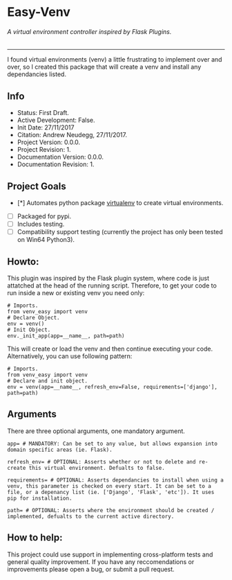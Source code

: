 # Easy-Venv
###### A virtual environment controller inspired by Flask Plugins.
---

I found virtual environments (venv) a little frustrating to implement over and over, so I created this package that will create a venv and install any dependancies listed.


## Info

* Status: First Draft.
* Active Development: False.
* Init Date: 27/11/2017
* Citation: Andrew Neudegg, 27/11/2017.
* Project Version: 0.0.0.
* Project Revision: 1.
* Documentation Version: 0.0.0.
* Documentation Revision: 1.

## Project Goals

- [*] Automates python package [virtualenv](https://pypi.python.org/pypi/virtualenv) to create virtual environments.
- [ ] Packaged for pypi.
- [ ] Includes testing.
- [ ] Compatibility support testing (currently the project has only been tested on Win64 Python3).

## Howto:

This plugin was inspired by the Flask plugin system, where code is just attatched at the head of the running script. Therefore, to get your code to run inside a new or existing venv you need only:
```
# Imports.
from venv_easy import venv
# Declare Object.
env = venv()
# Init Object.
env._init_app(app=__name__, path=path)
```
This will create or load the venv and then continue executing your code. Alternatively, you can use following pattern:

```
# Imports.
from venv_easy import venv
# Declare and init object.
env = venv(app=__name__, refresh_env=False, requirements=['django'], path=path)
```

## Arguments
There are three optional arguments, one mandatory argument. 
```
app= # MANDATORY: Can be set to any value, but allows expansion into domain specific areas (ie. Flask).

refresh_env= # OPTIONAL: Asserts whether or not to delete and re-create this virtual environment. Defualts to false.

requirements= # OPTIONAL: Asserts dependancies to install when using a venv, this parameter is checked on every start. It can be set to a file, or a depenancy list (ie. ['Django', 'Flask', 'etc']). It uses pip for installation.

path= # OPTIONAL: Asserts where the environment should be created / implemented, defualts to the current active directory.
```

## How to help:
This project could use support in implementing cross-platform tests and general quality improvement. If you have any reccomendations or improvements please open a bug, or submit a pull request.